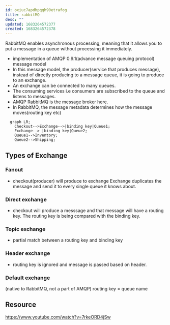 ```yaml
---
id: oxiuc7apdhpqqh90etrafog
title: rabbitMQ
desc: ""
updated: 1683264572377
created: 1683264572378
---
```


RabbitMQ enables asynchronous processing, meaning that it allows you to put a message in a queue without processing it immediately. 

- implementation of AMQP 0.9.1(advance message queuing protocol) message model
- In this message model, the producer(service that produces message), instead of directly producing to a message queue, it is going to produce to an exchange.
- An exchange can be connected to many queues.
- The consuming services i.e consumers are subscribed to the queue and listens to messages.
- AMQP RabbitMQ is the message broker here.
- In RabbitMQ, the message metadata determines how the message moves(routing key etc)

```mermaid
  graph LR;
    Checkout-->Exchange-->|binding key|Queue1;
    Exchange--> |binding key|Queue2;
    Queue1-->Inventory;
    Queue2-->Shipping;
```

## Types of Exchange

### Fanout

- checkout(producer) will produce to exchange
  Exchange duplicates the message and send it to every single queue it knows about.

### Direct exchange

- checkout will produce a messsage and that message will have a routing key. The routing key is being compared with the binding key.

### Topic exchange

- partial match between a routing key and binding key

### Header exchange

- routing key is ignored and message is passed based on header.

### Default exchange

(native to RabbitMQ, not a part of AMQP)
routing key = queue name

## Resource

https://www.youtube.com/watch?v=7rkeORD4jSw
